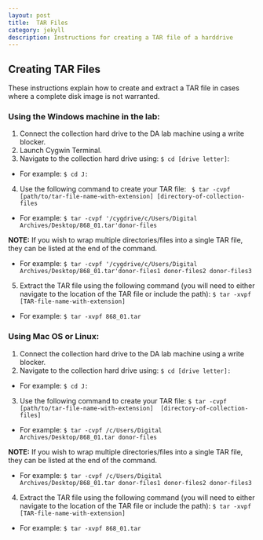 ```yaml
---
layout: post
title:  TAR Files
category: jekyll 
description: Instructions for creating a TAR file of a harddrive
---
```


## Creating TAR Files

These instructions explain how to create and extract a TAR file in cases where a complete disk image is not warranted. 

### Using the Windows machine in the lab:
1. Connect the collection hard drive to the DA lab machine using a write blocker.
2. Launch Cygwin Terminal.
3. Navigate to the collection hard drive using: ``$ cd [drive letter]``:
  * For example: ``$ cd J:``
4. Use the following command to create your TAR file:
`` $ tar -cvpf [path/to/tar-file-name-with-extension] [directory-of-collection-files``
  * For example: ``$ tar -cvpf '/cygdrive/c/Users/Digital Archives/Desktop/868_01.tar'donor-files``

**NOTE:** If you wish to wrap multiple directories/files into a single TAR file, they can be listed at the end of the command.
   * For example: ``$ tar -cvpf '/cygdrive/c/Users/Digital Archives/Desktop/868_01.tar'donor-files1 donor-files2 donor-files3``

5. Extract the TAR file using the following command (you will need to either navigate to the location of the TAR file or 
include the path): ``$ tar -xvpf [TAR-file-name-with-extension]``
  * For example: ``$ tar -xvpf 868_01.tar``
  
### Using Mac OS or Linux:
1. Connect the collection hard drive to the DA lab machine using a write blocker.
2. Navigate to the collection hard drive using: ``$ cd [drive letter]:``
  * For example: ``$ cd J:``  
3. Use the following command to create your TAR file: ``$ tar -cvpf [path/to/tar-file-name-with-extension] 
[directory-of-collection-files]``
  * For example: ``$ tar -cvpf /c/Users/Digital Archives/Desktop/868_01.tar donor-files``

**NOTE:** If you wish to wrap multiple directories/files into a single TAR file, they can be listed at the end of the command.
  * For example: ``$ tar -cvpf /c/Users/Digital Archives/Desktop/868_01.tar donor-files1 donor-files2 donor-files3``
4. Extract the TAR file using the following command (you will need to either navigate to the location of the TAR file or 
include the path): ``$ tar -xvpf [TAR-file-name-with-extension]``
  * For example: ``$ tar -xvpf 868_01.tar``

